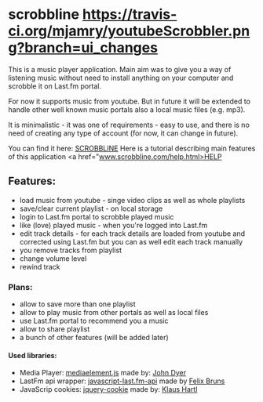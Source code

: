 scrobbline https://travis-ci.org/mjamry/youtubeScrobbler.png?branch=ui_changes
====================

This is a music player application.
Main aim was to give you a way of listening music without need to install anything on your computer and scrobble it on Last.fm portal.

For now it supports music from youtube. But in future it will be extended to handle other well known music portals also a local music files (e.g. mp3).

It is minimalistic - it was one of requirements - easy to use, and there is no need of creating any type of account (for now, it can change in future).

You can find it here: <a href="www.scrobbline.com">SCROBBLINE</a>
Here is a tutorial describing main features of this application <a href="www.scrobbline.com/help.html>HELP</a>

<h2>Features:</h2>
<ul>
    <li>load music from youtube - singe video clips as well as whole playlists</li>
    <li>save/clear current playlist - on local storage</li>
    <li>login to Last.fm portal to scrobble played music</li>
    <li>like (love) played music - when you're logged into Last.fm</li>
    <li>edit track details - for each track details are loaded from youtube and corrected using Last.fm but you can as well edit each track manually</li>
    <li>you remove tracks from playlist</li>
    <li>change volume level</li>
    <li>rewind track</li>
</ul>

<h3>Plans:</h3>
<ul>
    <li>allow to save more than one playlist</li>
    <li>allow to play music from other portals as well as local files</li>
    <li>use Last.fm portal to recommend you a music</li>
    <li>allow to share playlist</li>
    <li>a bunch of other features (will be added later)</li>
</ul>

<h4>Used libraries:</h4>
<ul>
    <li>Media Player: <a href="https://github.com/johndyer/mediaelement/">mediaelement.js</a> made by: <a href="https://github.com/johndyer">John Dyer</a></li>
    <li>LastFm api wrapper: <a href="https://github.com/fxb/javascript-last.fm-api">javascript-last.fm-api</a> made by <a href="https://github.com/fxb">Felix Bruns</a></li>
    <li>JavaScrip cookies: <a href="https://github.com/carhartl/jquery-cookie">jquery-cookie</a> made by: <a href="https://github.com/carhartl">Klaus Hartl</a></li>
</ul>
